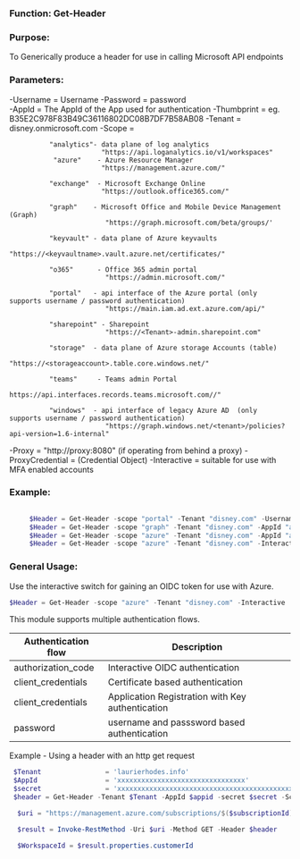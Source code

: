 ### Function:  Get-Header

### Purpose:

To Generically produce a header for use in calling Microsoft API endpoints

### Parameters:

-Username = Username
-Password = password         
-AppId     = The AppId of the App used for authentication
-Thumbprint = eg. B35E2C978F83B49C36116802DC08B7DF7B58AB08
-Tenant     = disney.onmicrosoft.com
-Scope      = 

              "analytics"- data plane of log analytics
                           "https://api.loganalytics.io/v1/workspaces"
               "azure"    - Azure Resource Manager
                           "https://management.azure.com/"
    
              "exchange"  - Microsoft Exchange Online
                           "https://outlook.office365.com/"
    
              "graph"    - Microsoft Office and Mobile Device Management (Graph)
                            "https://graph.microsoft.com/beta/groups/'
    
              "keyvault" - data plane of Azure keyvaults
                            "https://<keyvaultname>.vault.azure.net/certificates/"
    
              "o365"      - Office 365 admin portal
                            "https://admin.microsoft.com/"
    
              "portal"   - api interface of the Azure portal (only supports username / password authentication)
                            "https://main.iam.ad.ext.azure.com/api/"
    
              "sharepoint" - Sharepoint
                            "https://<Tenant>-admin.sharepoint.com"
    
              "storage"  - data plane of Azure storage Accounts (table)
                            "https://<storageaccount>.table.core.windows.net/"
    
              "teams"     - Teams admin Portal
                            https://api.interfaces.records.teams.microsoft.com//"
    
              "windows"  - api interface of legacy Azure AD  (only supports username / password authentication)
                            "https://graph.windows.net/<tenant>/policies?api-version=1.6-internal"

-Proxy           = "http://proxy:8080" (if operating from behind a proxy)
-ProxyCredential = (Credential Object)
-Interactive     = suitable for use with MFA enabled accounts

### Example:

```powershell

     $Header = Get-Header -scope "portal" -Tenant "disney.com" -Username "Donald@disney.com" -Password "Mickey01" 
     $Header = Get-Header -scope "graph" -Tenant "disney.com" -AppId "aa73b052-6cea-4f17-b54b-6a536be5c832" -Thumbprint "B35E2C978F83B49C36611802DC08B7DF7B58AB08" 
     $Header = Get-Header -scope "azure" -Tenant "disney.com" -AppId "aa73b052-6cea-4f17-b54b-6a536be5c715" -Secret 'xznhW@w/.Yz14[vC0XbNzDFwiRRxUtZ3'
     $Header = Get-Header -scope "azure" -Tenant "disney.com" -Interactive

```

### General Usage:

Use the interactive switch for gaining an OIDC token for use with Azure.
```powershell
$Header = Get-Header -scope "azure" -Tenant "disney.com" -Interactive
```
This module supports multiple authentication flows.

| Authentication flow | Description                                      |
| ------------------- | ------------------------------------------------ |
| authorization_code  | Interactive OIDC authentication                  |
| client_credentials  | Certificate based authentication                 |
| client_credentials  | Application Registration with Key authentication |
| password            | username and passsword based authentication      |

Example - Using a header with an http get request

```powershell
 $Tenant                = 'laurierhodes.info'
 $AppId                 = 'xxxxxxxxxxxxxxxxxxxxxxxxxxxxxxxx'
 $secret                = 'xxxxxxxxxxxxxxxxxxxxxxxxxxxxxxxxxxxxxxxxxxxxxx'
 $header = Get-Header -Tenant $Tenant -AppId $appid -secret $secret -Scope azure

  $uri = "https://management.azure.com/subscriptions/$($subscriptionId)/resourcegroups/$($resourceGroup)/providers/Microsoft.OperationalInsights/workspaces/$($WorkspaceName)?api-version=2020-08-01"

  $result = Invoke-RestMethod -Uri $uri -Method GET -Header $header 

  $WorkspaceId = $result.properties.customerId
```